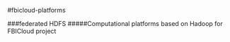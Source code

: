 #fbicloud-platforms

###federated HDFS
#####Computational platforms based on Hadoop for FBICloud project
